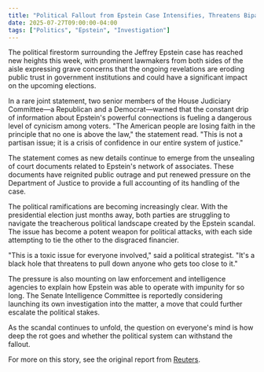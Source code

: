 ```yaml
---
title: "Political Fallout from Epstein Case Intensifies, Threatens Bipartisan Trust"
date: 2025-07-27T09:00:00-04:00
tags: ["Politics", "Epstein", "Investigation"]
---
```


The political firestorm surrounding the Jeffrey Epstein case has reached new heights this week, with prominent lawmakers from both sides of the aisle expressing grave concerns that the ongoing revelations are eroding public trust in government institutions and could have a significant impact on the upcoming elections.

In a rare joint statement, two senior members of the House Judiciary Committee—a Republican and a Democrat—warned that the constant drip of information about Epstein's powerful connections is fueling a dangerous level of cynicism among voters. "The American people are losing faith in the principle that no one is above the law," the statement read. "This is not a partisan issue; it is a crisis of confidence in our entire system of justice."

The statement comes as new details continue to emerge from the unsealing of court documents related to Epstein's network of associates. These documents have reignited public outrage and put renewed pressure on the Department of Justice to provide a full accounting of its handling of the case.

The political ramifications are becoming increasingly clear. With the presidential election just months away, both parties are struggling to navigate the treacherous political landscape created by the Epstein scandal. The issue has become a potent weapon for political attacks, with each side attempting to tie the other to the disgraced financier.

"This is a toxic issue for everyone involved," said a political strategist. "It's a black hole that threatens to pull down anyone who gets too close to it."

The pressure is also mounting on law enforcement and intelligence agencies to explain how Epstein was able to operate with impunity for so long. The Senate Intelligence Committee is reportedly considering launching its own investigation into the matter, a move that could further escalate the political stakes.

As the scandal continues to unfold, the question on everyone's mind is how deep the rot goes and whether the political system can withstand the fallout.

For more on this story, see the original report from [Reuters](https://www.reuters.com/world/us/epstein-furor-undermining-public-trust-republican-election-hopes-two-us-2025-07-27/).
